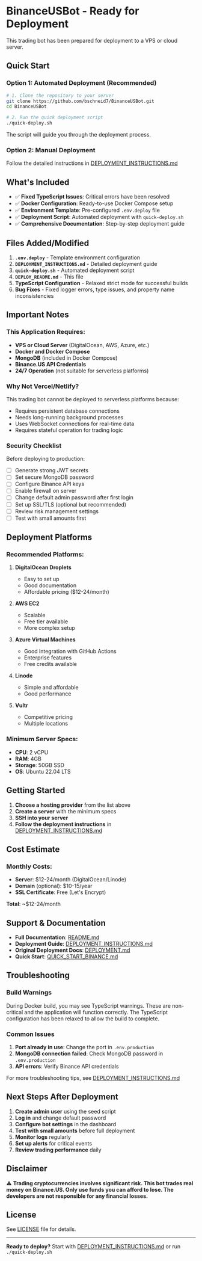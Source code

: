 # BinanceUSBot - Ready for Deployment

This trading bot has been prepared for deployment to a VPS or cloud server.

## Quick Start

### Option 1: Automated Deployment (Recommended)

```bash
# 1. Clone the repository to your server
git clone https://github.com/bschneid7/BinanceUSBot.git
cd BinanceUSBot

# 2. Run the quick deployment script
./quick-deploy.sh
```

The script will guide you through the deployment process.

### Option 2: Manual Deployment

Follow the detailed instructions in [DEPLOYMENT_INSTRUCTIONS.md](./DEPLOYMENT_INSTRUCTIONS.md)

## What's Included

- ✅ **Fixed TypeScript Issues**: Critical errors have been resolved
- ✅ **Docker Configuration**: Ready-to-use Docker Compose setup
- ✅ **Environment Template**: Pre-configured `.env.deploy` file
- ✅ **Deployment Script**: Automated deployment with `quick-deploy.sh`
- ✅ **Comprehensive Documentation**: Step-by-step deployment guide

## Files Added/Modified

1. **`.env.deploy`** - Template environment configuration
2. **`DEPLOYMENT_INSTRUCTIONS.md`** - Detailed deployment guide
3. **`quick-deploy.sh`** - Automated deployment script
4. **`DEPLOY_README.md`** - This file
5. **TypeScript Configuration** - Relaxed strict mode for successful builds
6. **Bug Fixes** - Fixed logger errors, type issues, and property name inconsistencies

## Important Notes

### This Application Requires:

- **VPS or Cloud Server** (DigitalOcean, AWS, Azure, etc.)
- **Docker and Docker Compose**
- **MongoDB** (included in Docker Compose)
- **Binance.US API Credentials**
- **24/7 Operation** (not suitable for serverless platforms)

### Why Not Vercel/Netlify?

This trading bot cannot be deployed to serverless platforms because:
- Requires persistent database connections
- Needs long-running background processes
- Uses WebSocket connections for real-time data
- Requires stateful operation for trading logic

### Security Checklist

Before deploying to production:

- [ ] Generate strong JWT secrets
- [ ] Set secure MongoDB password
- [ ] Configure Binance API keys
- [ ] Enable firewall on server
- [ ] Change default admin password after first login
- [ ] Set up SSL/TLS (optional but recommended)
- [ ] Review risk management settings
- [ ] Test with small amounts first

## Deployment Platforms

### Recommended Platforms:

1. **DigitalOcean Droplets**
   - Easy to set up
   - Good documentation
   - Affordable pricing ($12-24/month)

2. **AWS EC2**
   - Scalable
   - Free tier available
   - More complex setup

3. **Azure Virtual Machines**
   - Good integration with GitHub Actions
   - Enterprise features
   - Free credits available

4. **Linode**
   - Simple and affordable
   - Good performance

5. **Vultr**
   - Competitive pricing
   - Multiple locations

### Minimum Server Specs:

- **CPU**: 2 vCPU
- **RAM**: 4GB
- **Storage**: 50GB SSD
- **OS**: Ubuntu 22.04 LTS

## Getting Started

1. **Choose a hosting provider** from the list above
2. **Create a server** with the minimum specs
3. **SSH into your server**
4. **Follow the deployment instructions** in [DEPLOYMENT_INSTRUCTIONS.md](./DEPLOYMENT_INSTRUCTIONS.md)

## Cost Estimate

### Monthly Costs:

- **Server**: $12-24/month (DigitalOcean/Linode)
- **Domain** (optional): $10-15/year
- **SSL Certificate**: Free (Let's Encrypt)

**Total**: ~$12-24/month

## Support & Documentation

- **Full Documentation**: [README.md](./README.md)
- **Deployment Guide**: [DEPLOYMENT_INSTRUCTIONS.md](./DEPLOYMENT_INSTRUCTIONS.md)
- **Original Deployment Docs**: [DEPLOYMENT.md](./DEPLOYMENT.md)
- **Quick Start**: [QUICK_START_BINANCE.md](./QUICK_START_BINANCE.md)

## Troubleshooting

### Build Warnings

During Docker build, you may see TypeScript warnings. These are non-critical and the application will function correctly. The TypeScript configuration has been relaxed to allow the build to complete.

### Common Issues

1. **Port already in use**: Change the port in `.env.production`
2. **MongoDB connection failed**: Check MongoDB password in `.env.production`
3. **API errors**: Verify Binance API credentials

For more troubleshooting tips, see [DEPLOYMENT_INSTRUCTIONS.md](./DEPLOYMENT_INSTRUCTIONS.md)

## Next Steps After Deployment

1. **Create admin user** using the seed script
2. **Log in** and change default password
3. **Configure bot settings** in the dashboard
4. **Test with small amounts** before full deployment
5. **Monitor logs** regularly
6. **Set up alerts** for critical events
7. **Review trading performance** daily

## Disclaimer

⚠️ **Trading cryptocurrencies involves significant risk. This bot trades real money on Binance.US. Only use funds you can afford to lose. The developers are not responsible for any financial losses.**

## License

See [LICENSE](./LICENSE) file for details.

---

**Ready to deploy?** Start with [DEPLOYMENT_INSTRUCTIONS.md](./DEPLOYMENT_INSTRUCTIONS.md) or run `./quick-deploy.sh`

